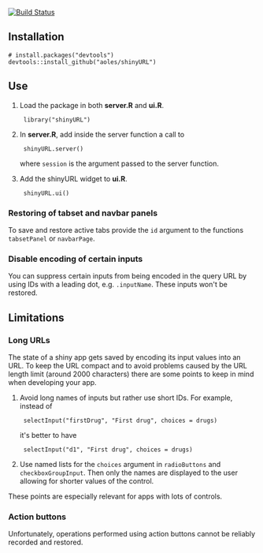 [![Build Status](https://travis-ci.org/aoles/shinyURL.svg)](https://travis-ci.org/aoles/shinyURL)

## Installation

    # install.packages("devtools")
    devtools::install_github("aoles/shinyURL")

## Use

1. Load the package in both **server.R** and **ui.R**.

        library("shinyURL")

2. In **server.R**, add inside the server function a call to
    
        shinyURL.server()
        
    where `session` is the argument passed to the server function.
        
3. Add the shinyURL widget to **ui.R**.

        shinyURL.ui()
        
### Restoring of tabset and navbar panels

To save and restore active tabs provide the `id` argument to the functions `tabsetPanel` or `navbarPage`.

### Disable encoding of certain inputs

You can suppress certain inputs from being encoded in the query URL by using IDs with a leading dot, e.g. `.inputName`. These inputs won't be restored.

## Limitations

### Long URLs

The state of a shiny app gets saved by encoding its input values into an URL. To keep the URL compact and to avoid problems caused by the URL length limit (around 2000 characters) there are some points to keep in mind when developing your app.

1. Avoid long names of inputs but rather use short IDs. For example, instead of

        selectInput("firstDrug", "First drug", choices = drugs)
    
    it's better to have

        selectInput("d1", "First drug", choices = drugs)

2. Use named lists for the `choices` argument in `radioButtons` and `checkboxGroupInput`. Then only the names are displayed to the user allowing for shorter values of the control.

These points are especially relevant for apps with lots of controls.

### Action buttons

Unfortunately, operations performed using action buttons cannot be reliably recorded and restored. 

